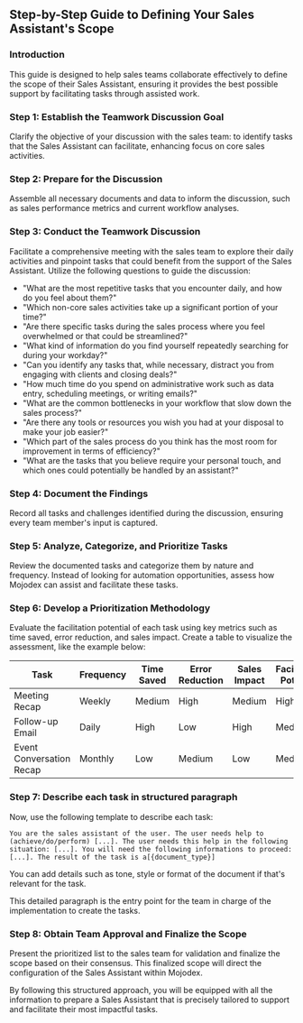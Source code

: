 ## Step-by-Step Guide to Defining Your Sales Assistant's Scope

### Introduction
This guide is designed to help sales teams collaborate effectively to define the scope of their Sales Assistant, ensuring it provides the best possible support by facilitating tasks through assisted work.

### Step 1: Establish the Teamwork Discussion Goal
Clarify the objective of your discussion with the sales team: to identify tasks that the Sales Assistant can facilitate, enhancing focus on core sales activities.

### Step 2: Prepare for the Discussion
Assemble all necessary documents and data to inform the discussion, such as sales performance metrics and current workflow analyses.

### Step 3: Conduct the Teamwork Discussion
Facilitate a comprehensive meeting with the sales team to explore their daily activities and pinpoint tasks that could benefit from the support of the Sales Assistant. Utilize the following questions to guide the discussion:

- "What are the most repetitive tasks that you encounter daily, and how do you feel about them?"
- "Which non-core sales activities take up a significant portion of your time?"
- "Are there specific tasks during the sales process where you feel overwhelmed or that could be streamlined?"
- "What kind of information do you find yourself repeatedly searching for during your workday?"
- "Can you identify any tasks that, while necessary, distract you from engaging with clients and closing deals?"
- "How much time do you spend on administrative work such as data entry, scheduling meetings, or writing emails?"
- "What are the common bottlenecks in your workflow that slow down the sales process?"
- "Are there any tools or resources you wish you had at your disposal to make your job easier?"
- "Which part of the sales process do you think has the most room for improvement in terms of efficiency?"
- "What are the tasks that you believe require your personal touch, and which ones could potentially be handled by an assistant?"


### Step 4: Document the Findings
Record all tasks and challenges identified during the discussion, ensuring every team member's input is captured.

### Step 5: Analyze, Categorize, and Prioritize Tasks
Review the documented tasks and categorize them by nature and frequency. Instead of looking for automation opportunities, assess how Mojodex can assist and facilitate these tasks.

### Step 6: Develop a Prioritization Methodology
 Evaluate the facilitation potential of each task using key metrics such as time saved, error reduction, and sales impact. Create a table to visualize the assessment, like the example below:

| Task                   | Frequency | Time Saved | Error Reduction | Sales Impact | Facilitation Potential | Priority |
|------------------------|-----------|------------|-----------------|--------------|------------------------|----------|
| Meeting Recap          | Weekly    | Medium     | High            | Medium       | High                   | 2        |
| Follow-up Email        | Daily     | High       | Low             | High         | Medium                 | 3        |
| Event Conversation Recap | Monthly  | Low        | Medium          | Low          | Medium                 | 4        |

### Step 7: Describe each task in structured paragraph

Now, use the following template to describe each task:
```
You are the sales assistant of the user. The user needs help to (achieve/do/perform) [...]. The user needs this help in the following situation: [...]. You will need the following informations to proceed: [...]. The result of the task is a[{document_type}]
```

You can add details such as tone, style or format of the document if that's relevant for the task.

This detailed paragraph is the entry point for the team in charge of the implementation to create the tasks.

### Step 8: Obtain Team Approval and Finalize the Scope
Present the prioritized list to the sales team for validation and finalize the scope based on their consensus. This finalized scope will direct the configuration of the Sales Assistant within Mojodex.

By following this structured approach, you will be equipped with all the information to prepare a Sales Assistant that is precisely tailored to support and facilitate their most impactful tasks.
